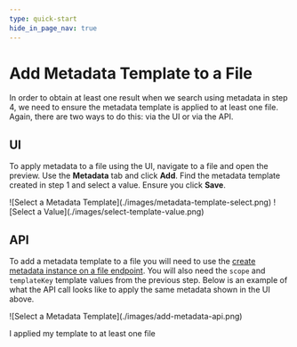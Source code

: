 ```yaml
---
type: quick-start
hide_in_page_nav: true
---
```


# Add Metadata Template to a File

In order to obtain at least one result when we search using metadata in step 4,
we need to ensure the metadata template is applied to at least one file. Again,
there are two ways to do this: via the UI or via the API. 

## UI 

To apply metadata to a file using the UI, navigate to a file and open the
preview. Use the **Metadata** tab and click **Add**. Find the metadata template
created in step 1 and select a value. Ensure you click **Save**. 

<ImageFrame center>
    ![Select a Metadata Template](./images/metadata-template-select.png)
    ![Select a Value](./images/select-template-value.png)
</ImageFrame>

## API 

To add a metadata template to a file you will need to use the 
[create metadata instance on a file endpoint][add-metadata]. You will also 
need the `scope` and `templateKey` template values from the previous step.
Below is an example of what the API call looks like to apply the same metadata
shown in the UI above.

<ImageFrame center>
    ![Select a Metadata Template](./images/add-metadata-api.png)
</ImageFrame>

<Next>I applied my template to at least one file</Next>

[add-metadata]: e://post-files-id-metadata-id-id/